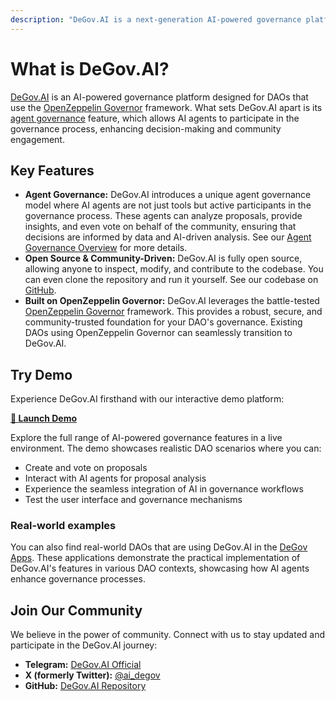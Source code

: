 ```yaml
---
description: "DeGov.AI is a next-generation AI-powered governance platform for DAOs, built on OpenZeppelin Governor with integrated AI agents for enhanced decision-making and community engagement."
---
```


# What is DeGov.AI?

[DeGov.AI](https://degov.ai) is an AI-powered governance platform designed for DAOs that use the [OpenZeppelin Governor](https://docs.openzeppelin.com/contracts/5.x/governance) framework. 
What sets DeGov.AI apart is its [agent governance](./governance/agent/overview.md) feature, which allows AI agents to participate in the governance process, enhancing decision-making and community engagement.

## Key Features

* **Agent Governance:** DeGov.AI introduces a unique agent governance model where AI agents are not just tools but active participants in the governance process. These agents can analyze proposals, provide insights, and even vote on behalf of the community, ensuring that decisions are informed by data and AI-driven analysis. See our [Agent Governance Overview](./governance/agent/overview.md) for more details.
* **Open Source & Community-Driven:** DeGov.AI is fully open source, allowing anyone to inspect, modify, and contribute to the codebase. You can even clone the repository and run it yourself. See our codebase on [GitHub](https://github.com/ringecosystem/degov).
* **Built on OpenZeppelin Governor:** DeGov.AI leverages the battle-tested [OpenZeppelin Governor](https://docs.openzeppelin.com/contracts/5.x/governance) framework. This provides a robust, secure, and community-trusted foundation for your DAO's governance. Existing DAOs using OpenZeppelin Governor can seamlessly transition to DeGov.AI.

## Try Demo

Experience DeGov.AI firsthand with our interactive demo platform:

**[🚀 Launch Demo](https://demo.degov.ai/)**

Explore the full range of AI-powered governance features in a live environment. The demo showcases realistic DAO scenarios where you can:

- Create and vote on proposals
- Interact with AI agents for proposal analysis
- Experience the seamless integration of AI in governance workflows
- Test the user interface and governance mechanisms

### Real-world examples

You can also find real-world DAOs that are using DeGov.AI in the [DeGov Apps](https://apps.degov.ai). These applications demonstrate the practical implementation of DeGov.AI's features in various DAO contexts, showcasing how AI agents enhance governance processes.

## Join Our Community

We believe in the power of community. Connect with us to stay updated and participate in the DeGov.AI journey:

*   **Telegram:** [DeGov.AI Official](https://t.me/RingDAO_Hub)
*   **X (formerly Twitter):** [@ai_degov](https://x.com/ai_degov)
*   **GitHub:** [DeGov.AI Repository](https://github.com/ringecosystem/degov)

